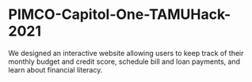 # PIMCO-Capitol-One-TAMUHack-2021
We designed an interactive website allowing users to keep track of their monthly budget and credit score, schedule bill and loan payments, and learn about financial literacy.
